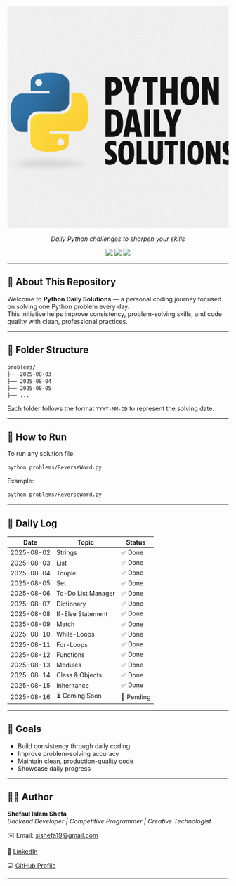 <p align="center">
  <img src="assets/banner.png" alt="Python Daily Solutions">
</p>

<p align="center"><i>Daily Python challenges to sharpen your skills</i></p>

<p align="center">
  <img src="https://img.shields.io/badge/Python-3.10-blue?logo=python">
  <img src="https://img.shields.io/badge/Daily%20Commit-Active-brightgreen">
  <img src="https://img.shields.io/badge/Made%20with-%E2%9D%A4%EF%B8%8F%20by%20Shefaul-blue">
</p>

---

## 🧠 About This Repository

Welcome to **Python Daily Solutions** — a personal coding journey focused on solving one Python problem every day.  
This initiative helps improve consistency, problem-solving skills, and code quality with clean, professional practices.

---

## 📁 Folder Structure

```
problems/
├── 2025-08-03
├── 2025-08-04
├── 2025-08-05
├── ...
```

Each folder follows the format `YYYY-MM-DD` to represent the solving date.

---

## 🚀 How to Run

To run any solution file:

```bash
python problems/ReverseWord.py
```

Example:

```bash
python problems/ReverseWord.py
```

---

## 📅 Daily Log

| Date       | Topic                  | Status     |
|------------|------------------------|------------|
| 2025-08-02 | Strings                | ✅ Done    |
| 2025-08-03 | List                   | ✅ Done    |
| 2025-08-04 | Touple                 | ✅ Done    |
| 2025-08-05 | Set                    | ✅ Done    |
| 2025-08-06 | To-Do List Manager     | ✅ Done    |
| 2025-08-07 | Dictionary             | ✅ Done    |
| 2025-08-08 | If-Else Statement      | ✅ Done    |
| 2025-08-09 | Match                  | ✅ Done    |
| 2025-08-10 | While-Loops            | ✅ Done    |
| 2025-08-11 | For-Loops              | ✅ Done    |
| 2025-08-12 | Functions               | ✅ Done    |
| 2025-08-13 | Modules               | ✅ Done    |
| 2025-08-14 | Class & Objects            | ✅ Done    |
| 2025-08-15 | Inheritance            | ✅ Done    |
| 2025-08-16 | ⏳ Coming Soon         | 🔄 Pending |

---

## 🎯 Goals

- Build consistency through daily coding  
- Improve problem-solving accuracy  
- Maintain clean, production-quality code  
- Showcase daily progress

---

## 🙋‍♂️ Author

**Shefaul Islam Shefa**  
_Backend Developer | Competitive Programmer | Creative Technologist_

✉️ Email: [sishefa19@gmail.com](mailto:sishefa19@gmail.com)

🔗 [LinkedIn](https://www.linkedin.com/in/sishefa19/)

💻 [GitHub Profile](https://github.com/shefa19)

---
